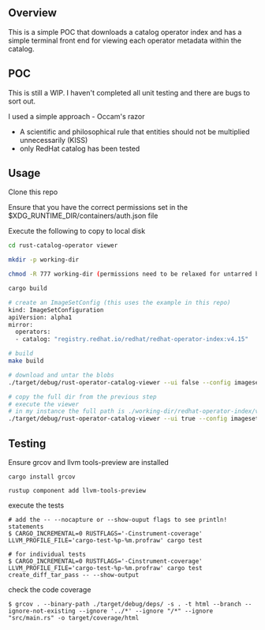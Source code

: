 ## Overview

This is a simple POC that downloads a catalog operator index and has a simple terminal front end for viewing each operator metadata within the catalog. 

## POC 

This is still a WIP. I haven't completed all unit testing and there are bugs to sort out. 

I used a simple approach - Occam's razor

- A scientific and philosophical rule that entities should not be multiplied unnecessarily (KISS)
- only RedHat catalog has been tested

## Usage

Clone this repo

Ensure that you have the correct permissions set in the $XDG_RUNTIME_DIR/containers/auth.json file

Execute the following to copy to local disk 

```bash
cd rust-catalog-operator viewer

mkdir -p working-dir

chmod -R 777 working-dir (permissions need to be relaxed for untarred blobs)

cargo build 

# create an ImageSetConfig (this uses the example in this repo)
kind: ImageSetConfiguration
apiVersion: alpha1
mirror:
  operators:
  - catalog: "registry.redhat.io/redhat/redhat-operator-index:v4.15"

# build
make build

# download and untar the blobs
./target/debug/rust-operator-catalog-viewer --ui false --config imagesetconfig.yaml --loglevel debug --base-dir ./working-dir 

# copy the full dir from the previous step 
# execute the viewer
# in my instance the full path is ./working-dir/redhat-operator-index/v4.15/cache/071eb5/configs/
./target/debug/rust-operator-catalog-viewer --ui true --config imagesetconfig.yaml --loglevel debug --base-dir ./working-dir/redhat-operator-index/v4.15/cache/071eb5/configs/ 

```

## Testing

Ensure grcov and  llvm tools-preview are installed

```
cargo install grcov 

rustup component add llvm-tools-preview

```

execute the tests

```
# add the -- --nocapture or --show-ouput flags to see println! statements
$ CARGO_INCREMENTAL=0 RUSTFLAGS='-Cinstrument-coverage' LLVM_PROFILE_FILE='cargo-test-%p-%m.profraw' cargo test

# for individual tests
$ CARGO_INCREMENTAL=0 RUSTFLAGS='-Cinstrument-coverage' LLVM_PROFILE_FILE='cargo-test-%p-%m.profraw' cargo test create_diff_tar_pass -- --show-output
```

check the code coverage

```
$ grcov . --binary-path ./target/debug/deps/ -s . -t html --branch --ignore-not-existing --ignore '../*' --ignore "/*" --ignore "src/main.rs" -o target/coverage/html

```

